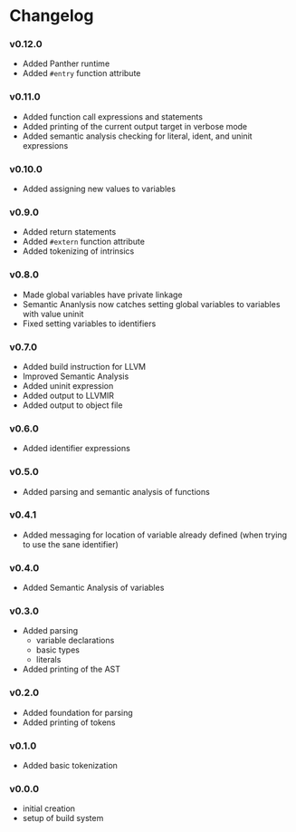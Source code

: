 # Changelog

### v0.12.0
- Added Panther runtime
- Added `#entry` function attribute

### v0.11.0
- Added function call expressions and statements
- Added printing of the current output target in verbose mode
- Added semantic analysis checking for literal, ident, and uninit expressions

### v0.10.0
- Added assigning new values to variables

### v0.9.0
- Added return statements
- Added `#extern` function attribute
- Added tokenizing of intrinsics

### v0.8.0
- Made global variables have private linkage
- Semantic Ananlysis now catches setting global variables to variables with value uninit
- Fixed setting variables to identifiers

### v0.7.0
- Added build instruction for LLVM
- Improved Semantic Analysis
- Added uninit expression
- Added output to LLVMIR
- Added output to object file

### v0.6.0
- Added identifier expressions

### v0.5.0
- Added parsing and semantic analysis of functions

### v0.4.1
- Added messaging for location of variable already defined (when trying to use the sane identifier)

### v0.4.0
- Added Semantic Analysis of variables

### v0.3.0
- Added parsing
	- variable declarations
	- basic types
	- literals
- Added printing of the AST

### v0.2.0
- Added foundation for parsing
- Added printing of tokens

### v0.1.0
- Added basic tokenization

### v0.0.0
- initial creation
- setup of build system